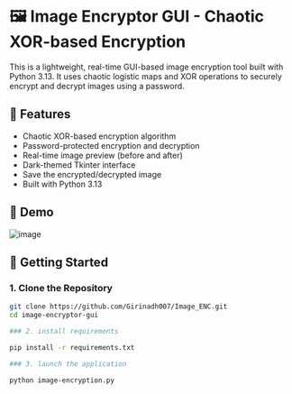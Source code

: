 # 🖼️ Image Encryptor GUI - Chaotic XOR-based Encryption

This is a lightweight, real-time GUI-based image encryption tool built with Python 3.13. It uses chaotic logistic maps and XOR operations to securely encrypt and decrypt images using a password.

## 🔐 Features

- Chaotic XOR-based encryption algorithm
- Password-protected encryption and decryption
- Real-time image preview (before and after)
- Dark-themed Tkinter interface
- Save the encrypted/decrypted image
- Built with Python 3.13

## 📸 Demo
![image](https://github.com/user-attachments/assets/0eecd34e-9ae0-4483-8b9f-178904ec2c6c)



## 🚀 Getting Started

### 1. Clone the Repository

```bash
git clone https://github.com/Girinadh007/Image_ENC.git
cd image-encryptor-gui

### 2. install requirements

pip install -r requirements.txt

### 3. launch the application

python image-encryption.py
